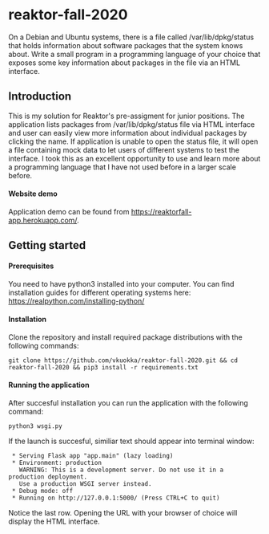 # reaktor-fall-2020
On a Debian and Ubuntu systems, there is a file called /var/lib/dpkg/status that holds information about software packages that the system knows about. Write a small program in a programming language of your choice that exposes some key information about packages in the file via an HTML interface.

## Introduction
This is my solution for Reaktor's pre-assigment for junior positions. The application lists packages from /var/lib/dpkg/status file via HTML interface and user can easily view more information about individual packages by clicking the name. If application is unable to open the status file, it will open a file containing mock data to let users of different systems to test the interface. I took this as an excellent opportunity to use and learn more about a programming language that I have not used before in a larger scale before.

#### Website demo
Application demo can be found from https://reaktorfall-app.herokuapp.com/.

## Getting started

#### Prerequisites
You need to have python3 installed into your computer. You can find installation guides for different operating systems here: https://realpython.com/installing-python/

#### Installation
Clone the repository and install required package distributions with the following commands:
```
git clone https://github.com/vkuokka/reaktor-fall-2020.git && cd reaktor-fall-2020 && pip3 install -r requirements.txt
```
#### Running the application
After succesful installation you can run the application with the following command:
```
python3 wsgi.py
```
If the launch is succesful, similiar text should appear into terminal window:
```
 * Serving Flask app "app.main" (lazy loading)
 * Environment: production
   WARNING: This is a development server. Do not use it in a production deployment.
   Use a production WSGI server instead.
 * Debug mode: off
 * Running on http://127.0.0.1:5000/ (Press CTRL+C to quit)
```
Notice the last row. Opening the URL with your browser of choice will display the HTML interface.
